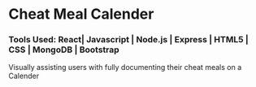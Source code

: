 # Cheat Meal Calender

<h3>
  Tools Used: React| Javascript | Node.js | Express | HTML5 | CSS | MongoDB | Bootstrap
</h3>

<p>Visually assisting users with fully documenting their cheat meals on a Calender</p>
